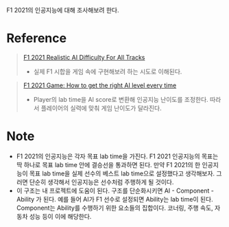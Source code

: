 F1 2021의 인공지능에 대해 조사해보려 한다.
# Reference
> [F1 2021 Realistic AI Difficulty For All Tracks](https://simracingsetup.com/f1-2021-game/f1-2021-realistic-ai-difficulty/)
>- 실제 F1 시합을 게임 속에 구현해보려 하는 시도로 이해된다.

> [F1 2021 Game: How to get the right AI level every time](https://racinggames.gg/f1/f1-2021-game-how-to-get-the-right-ai-level-every-time-career-mode-my-team-difficulty/)
>- Player의 lab time을 AI score로 변환해 인공지능 난이도를 조정한다. 따라서 플레이어의 실력에 맞춰 게임 난이도가 달라진다.
# Note 
- F1 2021의 인공지능은 각자 목표 lab time을 가진다. F1 2021 인공지능의 목표는 딱 하나로 목표 lab time 안에 결승선을 통과하면 된다. 만약 F1 2021의 한 인공지능이 목표 lab time을 실제 선수의 베스트 lab time으로 설정했다고 생각해보자. 그러면 단순히 생각해서 인공지능은 선수처럼 주행하게 될 것이다.   
- 이 구조는 내 프로젝트에 도움이 된다. 구조를 단순화시키면 AI - Component - Ability 가 된다. 예를 들어 AI가 F1 선수로 설정되면 Ability는 lab time이 된다. Component는 Ability를 수행하기 위한 요소들의 집합이다. 코너링, 주행 속도, 자동차 성능 등이 이에 해당한다.

